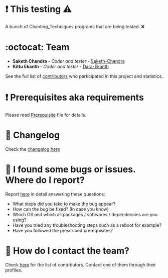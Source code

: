 # :heavy_exclamation_mark: This testing :warning:

A bunch of Chanting_Techniques programs that are being tested. :x:

# :octocat: Team

* **Saketh Chandra** - *Coder and tester* - [Saketh-Chandra](https://github.com/Saketh-Chandra)
* **Kittu Ekanth** - *Coder and tester* - [Dara-Ekanth](https://github.com/Dara-Ekanth)

See the full list of [contributors](https://github.com/Saketh-Chandra/Chanting_Techniques/graphs/contributors) who participated in this project and statistics.

# :heavy_exclamation_mark: Prerequisites aka requirements

Please read [Prerequisite](https://github.com/Saketh-Chandra/Chanting_Techniques/blob/master/Prerequisite.md) file for details.

# :scroll: Changelog

Check the [changelog here](https://github.com/Saketh-Chandra/Chanting_Techniques/commits/master)

# :scroll: I found some bugs or issues. Where do I report?

Report [here](https://github.com/Saketh-Chandra/Chanting_Techniques/issues/new) in detail answering these questions:

* What steps did you take to make the bug appear?
* How can the bug be fixed? (In case you know)
* Which OS and which all packages / softwares / dependencies are you using?
* Have you tried any troubleshooting steps such as a reboot for example?
* Have you followed the prescribed prerequisites?

# :scroll: How do I contact the team?

Check [here](https://github.com/Saketh-Chandra/Chanting_Techniques/graphs/contributors) for the list of contributors. Contact one of them through their profiles.
